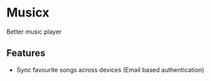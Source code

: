 # Musicx

Better music player

## Features

- Sync favourite songs across devices (Email based authentication)
